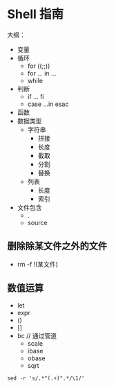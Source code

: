# Shell 指南


大纲：

- 变量
- 循环
    - for ((;;))
    - for ... in ...
    - while
- 判断
    - if ... fi
    - case ...in  esac
- 函数
- 数据类型
    - 字符串
        - 拼接
        - 长度
        - 截取
        - 分割
        - 替换
    - 列表
        - 长度
        - 索引
- 文件包含
    - .
    - source



## 删除除某文件之外的文件

- rm -f !(某文件)

## 数值运算

- let
- expr
- ()
- []
- bc // 通过管道
    - scale
    - ibase
    - obase
    - sqrt

```
sed -r 's/.*"(.+)".*/\1/'
```
